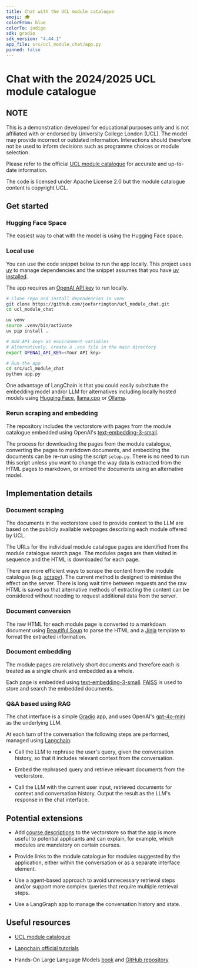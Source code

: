```yaml
---
title: Chat with the UCL module catalogue
emoji: 🎓
colorFrom: blue
colorTo: indigo
sdk: gradio
sdk_version: "4.44.1"
app_file: src/ucl_module_chat/app.py
pinned: false
---
```


# Chat with the 2024/2025 UCL module catalogue

## NOTE

This is a demonstration developed for educational purposes only and is not affiliated with or endorsed by University College London (UCL). The model may provide incorrect or outdated information. Interactions should therefore not be used to inform decisions such as programme choices or module selection.

Please refer to the official [UCL module catalogue](https://www.ucl.ac.uk/module-catalogue) for accurate and up-to-date information.

The code is licensed under Apache License 2.0 but the module catalogue content is copyright UCL.

## Get started

### Hugging Face Space

The easiest way to chat with the model is using the Hugging Face space.

### Local use

You can use the code snippet below to run the app locally. This project uses [uv](https://docs.astral.sh/uv/) to manage dependencies and the snippet assumes that you have [uv installed](https://docs.astral.sh/uv/getting-started/installation/).

The app requires an [OpenAI API key](https://help.openai.com/en/articles/4936850-where-do-i-find-my-openai-api-key) to run locally.

```bash
# Clone repo and install dependencies in venv
git clone https://github.com/joefarrington/ucl_module_chat.git
cd ucl_module_chat

uv venv
source .venv/bin/activate
uv pip install .

# Add API keys as environment variables
# Alternatively, create a .env file in the main directory
export OPENAI_API_KEY=<Your API key>

# Run the app
cd src/ucl_module_chat
python app.py
```

One advantage of LangChain is that you could easily substitute the embedding model and/or LLM for alternatives including locally hosted models using [Hugging Face](https://python.langchain.com/docs/integrations/providers/huggingface/), [llama.cpp](https://python.langchain.com/docs/integrations/providers/llamacpp/) or [Ollama](https://python.langchain.com/docs/integrations/providers/ollama/).

### Rerun scraping and embedding

The repository includes the vectorstore with pages from the module catalogue embedded using OpenAI's [text-embedding-3-small](https://platform.openai.com/docs/guides/embeddings).

The process for downloading the pages from the module catalogue, converting the pages to markdown documents, and embedding the documents can be re-run using the script `setup.py`. There is no need to run this script unless you want to change the way data is extracted from the HTML pages to markdown, or embed the documents using an alternative model.

## Implementation details

### Document scraping

The documents in the vectorstore used to provide context to the LLM are based on the publicly available webpages describing each module offered by UCL.

The URLs for the individual module catalogue pages are identified from the module catalogue search page. The modules pages are then visited in sequence and the HTML is downloaded for each page.

There are more efficient ways to scrape the content from the module catalogue (e.g. [scrapy](https://scrapy.org/)). The current method is designed to minimise the effect on the server. There is long wait time between requests and the raw HTML is saved so that alternative methods of extracting the content can be considered without needing to request additional data from the server.

### Document conversion

The raw HTML for each module page is converted to a markdown document using [Beautiful Soup](https://www.crummy.com/software/BeautifulSoup/bs4/doc/) to parse the HTML and a [Jinja](https://jinja.palletsprojects.com/en/stable/intro/) template to format the extracted information.

### Document embedding

The module pages are relatively short documents and therefore each is treated as a single chunk and embedded as a whole.

Each page is embedded using [text-embedding-3-small](https://platform.openai.com/docs/guides/embeddings). [FAISS](https://faiss.ai/) is used to store and search the embedded documents.

### Q&A based using RAG

The chat interface is a simple [Gradio](https://www.gradio.app/) app, and uses OpenAI's [gpt-4o-mini](https://openai.com/index/gpt-4o-mini-advancing-cost-efficient-intelligence/) as the underlying LLM.

At each turn of the conversation the following steps are performed, managed using [Langchain](https://python.langchain.com/docs/introduction/):

- Call the LLM to rephrase the user's query, given the conversation history, so that it includes relevant context from the conversation.

- Embed the rephrased query and retrieve relevant documents from the vectorstore.

- Call the LLM with the current user input, retrieved documents for context and conversation history. Output the result as the LLM's response in the chat interface.

## Potential extensions

- Add [course descriptions](https://www.ucl.ac.uk/prospective-students/undergraduate/undergraduate-courses) to the vectorstore so that the app is more useful to potential applicants and can explain, for example, which modules are mandatory on certain courses.

- Provide links to the module catalogue for modules suggested by the application, either within the conversation or as a separate interface element.

- Use a agent-based approach to avoid unnecessary retrieval steps and/or support more complex queries that require multiple retrieval steps.

- Use a LangGraph app to manage the conversation history and state.

## Useful resources

- [UCL module catalogue](https://www.ucl.ac.uk/module-catalogue?collection=drupal-module-catalogue&facetsort=alpha&num_ranks=20&daat=10000&sort=title)

- [Langchain official tutorials](https://python.langchain.com/docs/tutorials/)

- Hands-On Large Language Models [book](https://learning.oreilly.com/library/view/hands-on-large-language/9781098150952/) and [GitHub repository](https://github.com/HandsOnLLM/Hands-On-Large-Language-Models)
